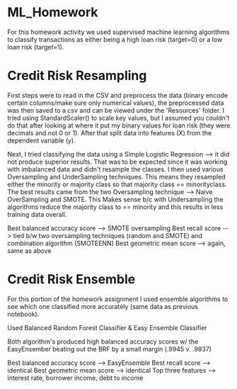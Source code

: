# ML_Homework

For this homework activity we used supervised machine learning algorithms to classify transactions as either being a high loan risk (target=0) or a low loan risk (target=1). 

# Credit Risk Resampling #

First steps were to read in the CSV and preprocess the data (binary encode certain columns/make sure only numerical values), the preprocessed data was then saved to a csv and can be viewed under the 'Resources' folder. I tried using StandardScaler() to scale key values, but I assumed you couldn't do that after looking at where it put my binary values for loan risk (they were decimals and not 0 or 1). After that split data into features (X) from the dependent variable (y). 

Next, I tried classifying the data using a Simple Logistic Regression --> it did not produce superior results. That was to be expected since it was working with imbalanced data and didn't resample the classes. I then used various Oversampling and UnderSampling techniques. This means they resampled either the minority or majority class so that majority class == minorityclass. The best results came from the two Oversampling technique --> Naive OverSampling and SMOTE. This Makes sense b/c with Undersampling the algorithms reduce the majority class to == minority and this results in less training data overall. 

Best balanced accuracy score --> SMOTE oversampling
Best recall score --> tied b/w two oversampling techniques (random and SMOTE) and combination algorithm (SMOTEENN)
Best geometric mean score --> again, same as above

# Credit Risk Ensemble #

For this portion of the homework assignment I used ensemble algorithms to see which one classified more accurately (same data as previous notebook). 

Used Balanced Random Forest Classifier & Easy Ensemble Classifier

Both algorithm's produced high balanced accuracy scores w/ the EasyEnsember beating out the BRF by a small margin (.9945 v. .9937)

Best balanced accuracy score --> EasyEnsemble
Best recall score --> identical
Best geometric mean score --> identical
Top three features --> interest rate, borrower income, debt to income




